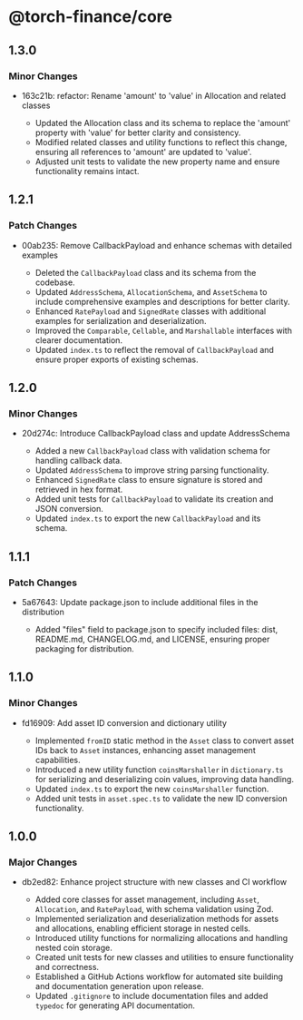 # @torch-finance/core

## 1.3.0

### Minor Changes

- 163c21b: refactor: Rename 'amount' to 'value' in Allocation and related classes

  - Updated the Allocation class and its schema to replace the 'amount' property with 'value' for better clarity and consistency.
  - Modified related classes and utility functions to reflect this change, ensuring all references to 'amount' are updated to 'value'.
  - Adjusted unit tests to validate the new property name and ensure functionality remains intact.

## 1.2.1

### Patch Changes

- 00ab235: Remove CallbackPayload and enhance schemas with detailed examples

  - Deleted the `CallbackPayload` class and its schema from the codebase.
  - Updated `AddressSchema`, `AllocationSchema`, and `AssetSchema` to include comprehensive examples and descriptions for better clarity.
  - Enhanced `RatePayload` and `SignedRate` classes with additional examples for serialization and deserialization.
  - Improved the `Comparable`, `Cellable`, and `Marshallable` interfaces with clearer documentation.
  - Updated `index.ts` to reflect the removal of `CallbackPayload` and ensure proper exports of existing schemas.

## 1.2.0

### Minor Changes

- 20d274c: Introduce CallbackPayload class and update AddressSchema

  - Added a new `CallbackPayload` class with validation schema for handling callback data.
  - Updated `AddressSchema` to improve string parsing functionality.
  - Enhanced `SignedRate` class to ensure signature is stored and retrieved in hex format.
  - Added unit tests for `CallbackPayload` to validate its creation and JSON conversion.
  - Updated `index.ts` to export the new `CallbackPayload` and its schema.

## 1.1.1

### Patch Changes

- 5a67643: Update package.json to include additional files in the distribution

  - Added "files" field to package.json to specify included files: dist, README.md, CHANGELOG.md, and LICENSE, ensuring proper packaging for distribution.

## 1.1.0

### Minor Changes

- fd16909: Add asset ID conversion and dictionary utility

  - Implemented `fromID` static method in the `Asset` class to convert asset IDs back to `Asset` instances, enhancing asset management capabilities.
  - Introduced a new utility function `coinsMarshaller` in `dictionary.ts` for serializing and deserializing coin values, improving data handling.
  - Updated `index.ts` to export the new `coinsMarshaller` function.
  - Added unit tests in `asset.spec.ts` to validate the new ID conversion functionality.

## 1.0.0

### Major Changes

- db2ed82: Enhance project structure with new classes and CI workflow

  - Added core classes for asset management, including `Asset`, `Allocation`, and `RatePayload`, with schema validation using Zod.
  - Implemented serialization and deserialization methods for assets and allocations, enabling efficient storage in nested cells.
  - Introduced utility functions for normalizing allocations and handling nested coin storage.
  - Created unit tests for new classes and utilities to ensure functionality and correctness.
  - Established a GitHub Actions workflow for automated site building and documentation generation upon release.
  - Updated `.gitignore` to include documentation files and added `typedoc` for generating API documentation.
